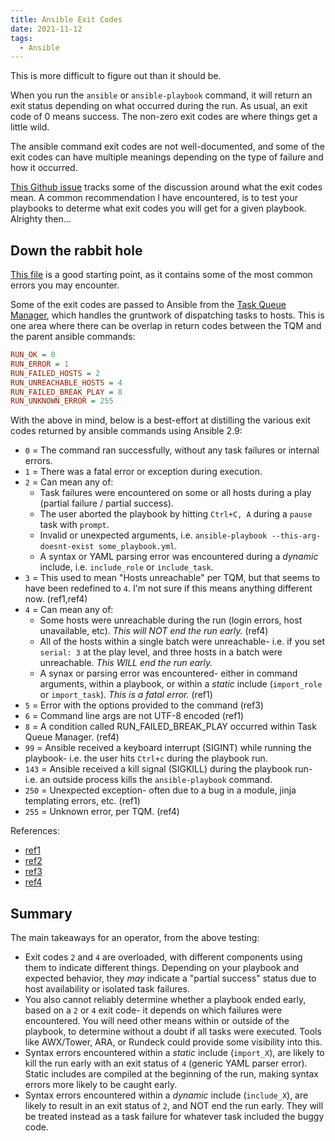 ```yaml
---
title: Ansible Exit Codes
date: 2021-11-12
tags:
  - Ansible
---
```


This is more difficult to figure out than it should be.

When you run the `ansible` or `ansible-playbook` command, it will return an exit status depending on what occurred during the run. As usual, an exit code of 0 means success. The non-zero exit codes are where things get a little wild.

The ansible command exit codes are not well-documented, and some of the exit codes can have multiple meanings depending on the type of failure and how it occurred.

[This Github issue](https://github.com/ansible/ansible/issues/19720) tracks some of the discussion around what the exit codes mean. A common recommendation I have encountered, is to test your playbooks to determe what exit codes you will get for a given playbook. Alrighty then...

## Down the rabbit hole

[This file](https://github.com/ansible/ansible/blob/devel/lib/ansible/cli/__init__.py) is a good starting point, as it contains some of the most common errors you may encounter.

Some of the exit codes are passed to Ansible from the [Task Queue Manager](https://github.com/ansible/ansible/blob/devel/lib/ansible/executor/task_queue_manager.py), which handles the gruntwork of dispatching tasks to hosts. This is one area where there can be overlap in return codes between the TQM and the parent ansible commands:

```ini
RUN_OK = 0
RUN_ERROR = 1
RUN_FAILED_HOSTS = 2
RUN_UNREACHABLE_HOSTS = 4
RUN_FAILED_BREAK_PLAY = 8
RUN_UNKNOWN_ERROR = 255
```

With the above in mind, below is a best-effort at distilling the various exit codes returned by ansible commands using Ansible 2.9:

* `0` = The command ran successfully, without any task failures or internal errors.
* `1` = There was a fatal error or exception during execution.
* `2` = Can mean any of:
   * Task failures were encountered on some or all hosts during a play (partial failure / partial success).
   * The user aborted the playbook by hitting `Ctrl+C, A` during a `pause` task with `prompt`.
   * Invalid or unexpected arguments, i.e. `ansible-playbook --this-arg-doesnt-exist some_playbook.yml`.
   * A syntax or YAML parsing error was encountered during a *dynamic* include, i.e. `include_role` or `include_task`.
*  `3` = This used to mean "Hosts unreachable" per TQM, but that seems to have been redefined to `4`. I'm not sure if this means anything different now. (ref1,ref4)
* `4` = Can mean any of:
   * Some hosts were unreachable during the run (login errors, host unavailable, etc). *This will NOT end the run early.* (ref4)
   * All of the hosts within a single batch were unreachable- i.e. if you set `serial: 3` at the play level, and three hosts in a batch were unreachable. *This WILL end the run early.*
   * A synax or parsing error was encountered- either in command arguments, within a playbook, or within a *static* include (`import_role` or `import_task`). *This is a fatal error.* (ref1)
* `5` = Error with the options provided to the command (ref3)
* `6` = Command line args are not UTF-8 encoded (ref1)
* `8` = A condition called RUN_FAILED_BREAK_PLAY occurred within Task Queue Manager. (ref4)
* `99` = Ansible received a keyboard interrupt (SIGINT) while running the playbook- i.e. the user hits `Ctrl+c` during the playbook run.
* `143` = Ansible received a kill signal (SIGKILL) during the playbook run- i.e. an outside process kills the `ansible-playbook` command.
* `250` = Unexpected exception- often due to a bug in a module, jinja templating errors, etc. (ref1)
* `255` = Unknown error, per TQM. (ref4)

References:

* [ref1](https://github.com/ansible/ansible/blob/devel/lib/ansible/cli/__init__.py)
* [ref2](https://github.com/ansible/ansible/blob/devel/lib/ansible/playbook/__init__.py)
* [ref3](https://github.com/ansible/ansible/blob/devel/lib/ansible/cli/adhoc.py)
* [ref4](https://github.com/ansible/ansible/blob/devel/lib/ansible/executor/task_queue_manager.py)


## Summary

The main takeaways for an operator, from the above testing:

* Exit codes `2` and `4` are overloaded, with different components using them to indicate different things. Depending on your playbook and expected behavior, they *may* indicate a "partial success" status due to host availability or isolated task failures.
* You also cannot reliably determine whether a playbook ended early, based on a `2` or `4` exit code- it depends on which failures were encountered. You will need other means within or outside of the playbook, to determine without a doubt if all tasks were executed. Tools like AWX/Tower, ARA, or Rundeck could provide some visibility into this.
* Syntax errors encountered within a *static* include (`import_X`), are likely to kill the run early with an exit status of `4` (generic YAML parser error). Static includes are compiled at the beginning of the run, making syntax errors more likely to be caught early.
* Syntax errors encountered within a *dynamic* include (`include_X`), are likely to result in an exit status of `2`, and NOT end the run early. They will be treated instead as a task failure for whatever task included the buggy code.